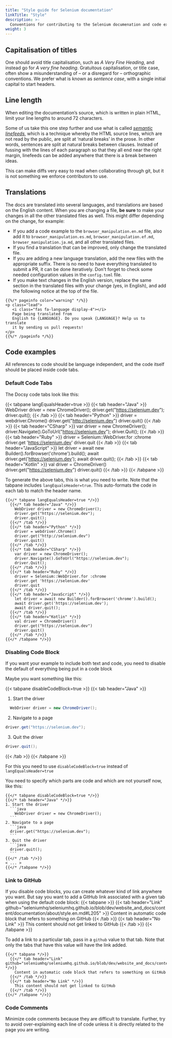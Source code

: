 ```yaml
---
title: "Style guide for Selenium documentation"
linkTitle: "Style"
description: >-
  Conventions for contributing to the Selenium documenation and code examples
weight: 3
---
```


## Capitalisation of titles

One should avoid title capitalisation,
such as _A Very Fine Heading_,
and instead go for _A very fine heading_.
Gratuitous capitalisation, or title case,
often show a misunderstanding of – or a disregard for –
orthographic conventions.
We prefer what is known as _sentence case_,
with a single initial capital to start headers.

## Line length

When editing the documentation’s source,
which is written in plain HTML,
limit your line lengths to around 72 characters.

Some of us take this one step further
and use what is called
[_semantic linefeeds_](//rhodesmill.org/brandon/2012/one-sentence-per-line),
which is a technique whereby the HTML source lines,
which are not read by the public,
are split at ‘natural breaks’ in the prose.
In other words, sentences are split
at natural breaks between clauses.
Instead of fussing with the lines of each paragraph
so that they all end near the right margin,
linefeeds can be added anywhere
that there is a break between ideas.

This can make diffs very easy to read
when collaborating through git,
but it is not something we enforce contributors to use.

## Translations

The docs are translated into several languages, and translations are based on
the English content. When you are changing a file, **be sure** to make your
changes in all the other translated files as well. This might differ depending
on the change, for example:

* If you add a code example to the `browser_manipulation.en.md` file,
  also add it to `browser_manipulation.es.md`, `browser_manipulation.ef.md`,
  `browser_manipulation.ja.md`, and all other translated files.
* If you find a translation that can be improved, only change the translated
  file.
* If you are adding a new language translation, add the new files with the
  appropriate suffix. There is no need to have everything translated to submit a
  PR, it can be done iteratively. Don't forget to check some needed configuration
  values in the `config.toml` file.
* If you make text changes in the English version, replace the same section in
  the translated files with your change (yes, in English), and add the following
  notice at the top of the file.


```
{{%/* pageinfo color="warning" */%}}
<p class="lead">
   <i class="fas fa-language display-4"></i> 
   Page being translated from 
   English to {LANGUAGE}. Do you speak {LANGUAGE}? Help us to translate
   it by sending us pull requests!
</p>
{{%/* /pageinfo */%}}
```

## Code examples

All references to code should be language independent,
and the code itself should be placed inside code tabs.

### Default Code Tabs

The Docsy code tabs look like this:

{{< tabpane langEqualsHeader=true >}}
  {{< tab header="Java" >}}
    WebDriver driver = new ChromeDriver();
    driver.get("https://selenium.dev");
    driver.quit();
  {{< /tab >}}
  {{< tab header="Python" >}}
    driver = webdriver.Chrome()
    driver.get("http://selenium.dev")
    driver.quit()
  {{< /tab >}}
  {{< tab header="CSharp" >}}
    var driver = new ChromeDriver();
    driver.Navigate().GoToUrl("https://selenium.dev");
    driver.Quit();
  {{< /tab >}}
  {{< tab header="Ruby" >}}
    driver = Selenium::WebDriver.for :chrome
    driver.get 'https://selenium.dev'
    driver.quit
  {{< /tab >}}
  {{< tab header="JavaScript" >}}
    let driver = await new Builder().forBrowser('chrome').build();
    await driver.get('https://selenium.dev');
    await driver.quit();
  {{< /tab >}}
  {{< tab header="Kotlin" >}}
    val driver = ChromeDriver()
    driver.get("https://selenium.dev")
    driver.quit()
  {{< /tab >}}
{{< /tabpane >}}

To generate the above tabs, this is what you need to write.
Note that the tabpane includes `langEqualsHeader=true`.
This auto-formats the code in each tab to match the header name.

    {{</* tabpane langEqualsHeader=true */>}}
      {{</* tab header="Java" */>}}
        WebDriver driver = new ChromeDriver();
        driver.get("https://selenium.dev");
        driver.quit();
      {{</* /tab */>}}
      {{</* tab header="Python" */>}}
        driver = webdriver.Chrome()
        driver.get("http://selenium.dev")
        driver.quit()
      {{</* /tab */>}}
      {{</* tab header="CSharp" */>}}
        var driver = new ChromeDriver();
        driver.Navigate().GoToUrl("https://selenium.dev");
        driver.Quit();
      {{</* /tab */>}}
      {{</* tab header="Ruby" */>}}
        driver = Selenium::WebDriver.for :chrome
        driver.get 'https://selenium.dev'
        driver.quit
      {{</* /tab */>}}
      {{</* tab header="JavaScript" */>}}
        let driver = await new Builder().forBrowser('chrome').build();
        await driver.get('https://selenium.dev');
        await driver.quit();
      {{</* /tab */>}}
      {{</* tab header="Kotlin" */>}}
        val driver = ChromeDriver()
        driver.get("https://selenium.dev")
        driver.quit()
      {{</* /tab */>}}
    {{</* /tabpane */>}}

### Disabling Code Block

If you want your example to include both text and code, you
need to disable the default of everything being put in a code block

Maybe you want something like this:

{{< tabpane disableCodeBlock=true >}}
{{< tab header="Java" >}}
1. Start the driver
  ```java
    WebDriver driver = new ChromeDriver();
  ```
2. Navigate to a page
  ```java
  driver.get("https://selenium.dev");
  ```
3. Quit the driver
  ```java
  driver.quit();
  ``` 
{{< /tab >}}
{{< /tabpane >}}

For this you need to use `disableCodeBlock=true` instead of `langEqualsHeader=true` 

You need to specify which parts are code and which are not yourself now, like this:

    {{</* tabpane disableCodeBlock=true */>}}
    {{</* tab header="Java" */>}}
    1. Start the driver
      ```java
        WebDriver driver = new ChromeDriver();
      ```
    2. Navigate to a page
      ```java
      driver.get("https://selenium.dev");
      ```
    3. Quit the driver
      ```java
      driver.quit();
      ``` 
    {{</* /tab */>}}
    < ... >
    {{</* /tabpane */>}}

### Link to GitHub

If you disable code blocks, you can create whatever kind of link anywhere you want.
But say you want to add a GitHub link associated with a given tab when using the default code block:
{{< tabpane >}}
  {{< tab header="Link" github="seleniumhq/seleniumhq.github.io/blob/dev/website_and_docs/content/documentation/about/style.en.md#L205" >}}
    Content in automatic code block that refers to something on GitHub
  {{< /tab >}}
  {{< tab header="No Link" >}}
    This content should not get linked to GitHub
  {{< /tab >}}
{{< /tabpane >}}

To add a link to a particular tab, pass in a `github` value
to that tab. Note that only the tabs that have this value will have the link added.

    {{</* tabpane */>}}
      {{</* tab header="Link" github="seleniumhq/seleniumhq.github.io/blob/dev/website_and_docs/content/documentation/about/style.en.md#L205" */>}}
        Content in automatic code block that refers to something on GitHub
      {{</* /tab */>}}
      {{</* tab header="No Link" */>}}
        This content should not get linked to GitHub
      {{</* /tab */>}}
    {{</* /tabpane */>}}


### Code Comments

Minimize code comments because they are difficult to translate.
Further, try to avoid over-explaining each line of code unless it is
directly related to the page you are writing.
